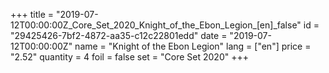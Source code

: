 +++
title = "2019-07-12T00:00:00Z_Core_Set_2020_Knight_of_the_Ebon_Legion_[en]_false"
id = "29425426-7bf2-4872-aa35-c12c22801edd"
date = "2019-07-12T00:00:00Z"
name = "Knight of the Ebon Legion"
lang = ["en"]
price = "2.52"
quantity = 4
foil = false
set = "Core Set 2020"
+++

